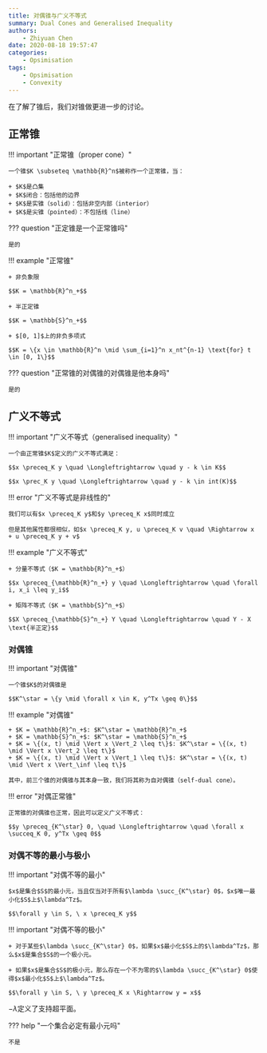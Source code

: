 ```yaml
---
title: 对偶锥与广义不等式
summary: Dual Cones and Generalised Inequality
authors:
    - Zhiyuan Chen
date: 2020-08-18 19:57:47
categories:
    - Opsimisation
tags:
    - Opsimisation
    - Convexity
---
```


在了解了锥后，我们对锥做更进一步的讨论。

## 正常锥

!!! important "正常锥（proper cone）"

    一个锥$K \subseteq \mathbb{R}^n$被称作一个正常锥，当：

    + $K$是凸集
    + $K$闭合：包括他的边界
    + $K$是实锥（solid）：包括非空内部（interior）
    + $K$是尖锥（pointed）：不包括线（line）

??? question "正定锥是一个正常锥吗"

    是的

!!! example "正常锥"

    + 非负象限

    $$K = \mathbb{R}^n_+$$

    + 半正定锥

    $$K = \mathbb{S}^n_+$$

    + $[0, 1]$上的非负多项式

    $$K = \{x \in \mathbb{R}^n \mid \sum_{i=1}^n x_nt^{n-1} \text{for} t \in [0, 1\}$$

??? question "正常锥的对偶锥的对偶锥是他本身吗"

    是的

## 广义不等式

!!! important "广义不等式（generalised inequality）"

    一个由正常锥$K$定义的广义不等式满足：

    $$x \preceq_K y \quad \Longleftrightarrow \quad y - k \in K$$

    $$x \prec_K y \quad \Longleftrightarrow \quad y - k \in int(K)$$

!!! error "广义不等式是非线性的"

    我们可以有$x \preceq_K y$和$y \preceq_K x$同时成立

    但是其他属性都很相似，如$x \preceq_K y, u \preceq_K v \quad \Rightarrow x + u \preceq_K y + v$

!!! example "广义不等式"

    + 分量不等式（$K = \mathbb{R}^n_+$）

    $$x \preceq_{\mathbb{R}^n_+} y \quad \Longleftrightarrow \quad \forall i, x_i \leq y_i$$

    + 矩阵不等式（$K = \mathbb{S}^n_+$）

    $$X \preceq_{\mathbb{S}^n_+} Y \quad \Longleftrightarrow \quad Y - X \text{半正定}$$

### 对偶锥

!!! important "对偶锥"

    一个锥$K$的对偶锥是

    $$K^\star = \{y \mid \forall x \in K, y^Tx \geq 0\}$$

!!! example "对偶锥"

    + $K = \mathbb{R}^n_+$: $K^\star = \mathbb{R}^n_+$
    + $K = \mathbb{S}^n_+$: $K^\star = \mathbb{S}^n_+$
    + $K = \{(x, t) \mid \Vert x \Vert_2 \leq t\}$: $K^\star = \{(x, t) \mid \Vert x \Vert_2 \leq t\}$
    + $K = \{(x, t) \mid \Vert x \Vert_1 \leq t\}$: $K^\star = \{(x, t) \mid \Vert x \Vert_\inf \leq t\}$

    其中，前三个锥的对偶锥与其本身一致，我们将其称为自对偶锥（self-dual cone）。

!!! error "对偶正常锥"

    正常锥的对偶锥也正常，因此可以定义广义不等式：

    $$y \preceq_{K^\star} 0, \quad \Longleftrightarrow \quad \forall x \succeq_K 0, y^Tx \geq 0$$

### 对偶不等的最小与极小

!!! important "对偶不等的最小"

    $x$是集合$S$的最小元，当且仅当对于所有$\lambda \succ_{K^\star} 0$，$x$唯一最小化$S$上$\lambda^Tz$。

    $$\forall y \in S, \ x \preceq_K y$$

!!! important "对偶不等的极小"

    + 对于某些$\lambda \succ_{K^\star} 0$，如果$x$最小化$S$上的$\lambda^Tz$，那么$x$是集合$S$的一个极小元。

    + 如果$x$是集合$S$的极小元，那么存在一个不为零的$\lambda \succ_{K^\star} 0$使得$x$最小化$S$上$\lambda^Tz$。

    $$\forall y \in S, \ y \preceq_K x \Rightarrow y = x$$

$-\lambda$定义了支持超平面。

??? help "一个集合必定有最小元吗"

    不是
